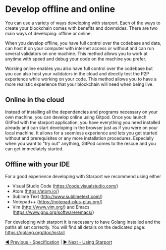 # Develop offline and online

You can use a variety of ways developing with starport. Each of the ways to create your blockchain comes with benefits and downsides. There are two main ways of developing: offline or online.

When you develop offline, you have full control over the codebase and data, can host it on your computer with internet access or without and can run several validators on one machine. This method allows you to work at anytime with speed and debug your code on the machine you prefer.

Working online enables you also have full control over the codebase but you can also host your validators in the cloud and directly test the P2P experience while working on your code. This method allows you to have a more realistic experience that your blockchain will need when being live.

## Online in the cloud

Instead of installing all the dependencies and programs necessary on your own machine, you can develop online using Gitpod.
Once you launch GitPod with the starport application, you have everything you need installed already and can start developing in the browser just as if you were on your local machine. It allows for a seemless experience and lets you get started without and prerequisites or any more installation procedures.
Especially when you want to "try out" anything, GitPod comes to the rescue and you can get immediately started.

## Offline with your IDE

For a good experience developing with Starport we recommend using either

- Visual Studio Code (https://code.visualstudio.com/)
- Atom (https://atom.io/)
- Sublime Text (http://www.sublimetext.com/)
- Notepad++ (https://notepad-plus-plus.org/)
- Vim (http://www.vim.org/) and Emacs (https://www.gnu.org/software/emacs/)

For developing with starport it is necessary to have Golang installed and the paths all set correctly.
You will find all details on the dedicated page: https://golang.org/doc/install

[◀️ Previous - Specification](../../01%20introduction/02_documentation_specification/02_documentation_specification.md) | [▶️ Next - Using Starport](../../02%20using%20starport/01_using_starport/01_using_starport.md)  